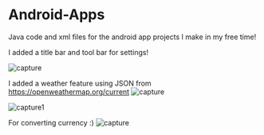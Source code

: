# Android-Apps
Java code and xml files for the android app projects I make in my free time!

I added a title bar and tool bar for settings!

![capture](https://user-images.githubusercontent.com/26337504/30189545-9a8abd02-9402-11e7-8b2d-01af146675cd.JPG)

I added a weather feature using JSON from https://openweathermap.org/current
![capture](https://user-images.githubusercontent.com/26337504/29238234-bab4f160-7efe-11e7-949c-b46789e0a8ae.JPG)

![capture1](https://user-images.githubusercontent.com/26337504/28702324-39154a5e-732a-11e7-9896-59ee225bd11b.JPG)

For converting currency :)
![capture](https://user-images.githubusercontent.com/26337504/28702092-bbb97388-7328-11e7-9321-e753ac10143d.JPG)


